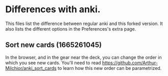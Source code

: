 # Differences with anki.
This files list the difference between regular anki and this forked
version. It also lists the different options in the Preferences's extra page.

## Sort new cards (1665261045)
In the browser, and in the gear near the deck, you can change the
order in which you see new cards. You'll need to read
https://github.com/Arthur-Milchior/anki_sort_cards to learn how this
new order can be parametrized.

